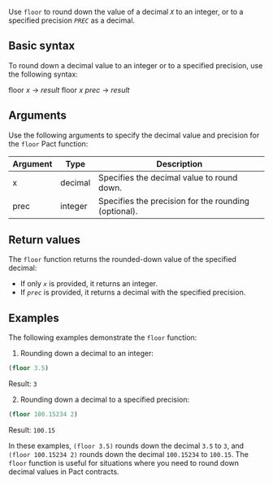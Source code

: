 Use `floor` to round down the value of a decimal *`X`* to an integer, or to a specified precision *`PREC`* as a decimal.

## Basic syntax

To round down a decimal value to an integer or to a specified precision, use the following syntax:

floor *x* -> *result*
floor *x* *prec* -> *result*

## Arguments

Use the following arguments to specify the decimal value and precision for the `floor` Pact function:

| Argument | Type     | Description                                          |
|----------|----------|------------------------------------------------------|
| x        | decimal  | Specifies the decimal value to round down.           |
| prec     | integer  | Specifies the precision for the rounding (optional). |

## Return values

The `floor` function returns the rounded-down value of the specified decimal:

- If only *`x`* is provided, it returns an integer.
- If *`prec`* is provided, it returns a decimal with the specified precision.

## Examples

The following examples demonstrate the `floor` function:

1. Rounding down a decimal to an integer:

```lisp
(floor 3.5)
```
Result: `3`

2. Rounding down a decimal to a specified precision:

```lisp
(floor 100.15234 2)
```
Result: `100.15`

In these examples, `(floor 3.5)` rounds down the decimal `3.5` to `3`, and `(floor 100.15234 2)` rounds down the decimal `100.15234` to `100.15`. The `floor` function is useful for situations where you need to round down decimal values in Pact contracts.
